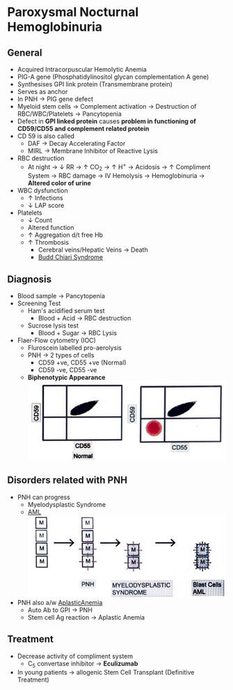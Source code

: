 # Paroxysmal Nocturnal Hemoglobinuria
## General
- Acquired Intracorpuscular Hemolytic Anemia
- PIG-A gene (Phosphatidylinositol glycan complementation A gene)
- Synthesises GPI link protein (Transmembrane protein)
- Serves as anchor
- In PNH  $\rightarrow$ PIG gene defect
- Myeloid stem cells  $\rightarrow$ Complement activation  $\rightarrow$ Destruction of RBC/WBC/Platelets $\rightarrow$ Pancytopenia
- Defect in **GPI linked protein** causes **problem in functioning of CD59/CD55 and complement related protein**
- CD 59 is also called
	- DAF  $\rightarrow$ Decay Accelerating Factor
	- MIRL  $\rightarrow$ Membrane Inhibitor of Reactive Lysis
- RBC destruction
	- At night  $\rightarrow$ $\downarrow$ RR  $\rightarrow$ $\uparrow$ CO<sub>2</sub>  $\rightarrow$ $\uparrow$ H<sup>+</sup>  $\rightarrow$ Acidosis  $\rightarrow$ $\uparrow$ Compliment System  $\rightarrow$ RBC damage  $\rightarrow$ IV Hemolysis  $\rightarrow$ Hemoglobinuria  $\rightarrow$ **Altered color of urine**
- WBC dysfunction
	- $\uparrow$ Infections
	- $\downarrow$ LAP score
- Platelets
	- $\downarrow$ Count
	- Altered function
	- $\uparrow$ Aggregation d/t free Hb
	- $\uparrow$ Thrombosis
		- Cerebral veins/Hepatic Veins  $\rightarrow$ Death
		- [Budd Chiari Syndrome](Surgery/PancreatoBiliary/Liver/PortalHypertension.md#Budd%20Chiari%20Syndrome)
## Diagnosis
- Blood sample  $\rightarrow$ Pancytopenia
- Screening Test
	- Ham's acidified serum test
		- Blood + Acid  $\rightarrow$ RBC destruction
	- Sucrose lysis test
		- Blood + Sugar  $\rightarrow$ RBC Lysis
- Flaer-Flow cytometry (IOC)
	- Fluroscein labelled pro-aerolysis
	- PNH  $\rightarrow$ 2 types of cells
		- CD59 +ve, CD55 +ve (Normal)
		- CD59 -ve, CD55 -ve
	- **Biphenotypic Appearance**
		![PNHFlowCytometry](Pathology/Images/PNHFlowCytometry.jpg)

## Disorders related with PNH
- PNH can progress
	- Myelodysplastic Syndrome
	- [AML](Pathology/Hematology/WBC/AML.md)
		![PNHProgressComplications](Pathology/Images/PNHProgressComplications.jpg)
- PNH also a/w [AplasticAnemia](Pathology/Hematology/RBC/AplasticAnemia.md)
	- Auto Ab to GPI  $\rightarrow$ PNH
	- Stem cell Ag reaction  $\rightarrow$ Aplastic Anemia

## Treatment
- Decrease activity of compliment system
	- C<sub>5</sub> convertase inhibitor  $\rightarrow$ **Eculizumab**
- In young patients  $\rightarrow$ allogenic Stem Cell Transplant (Definitive Treatment)